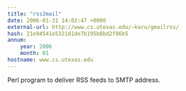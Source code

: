 ```yaml
---
title: "rss2mail"
date: 2006-01-31 14:02:47 +0000
external-url: http://www.cs.utexas.edu/~karu/gmailrss/
hash: 21e94541e5321d1de7b195b8bd2f86b5
annum:
    year: 2006
    month: 01
hostname: www.cs.utexas.edu
---
```


Perl program to deliver RSS feeds to SMTP address.
